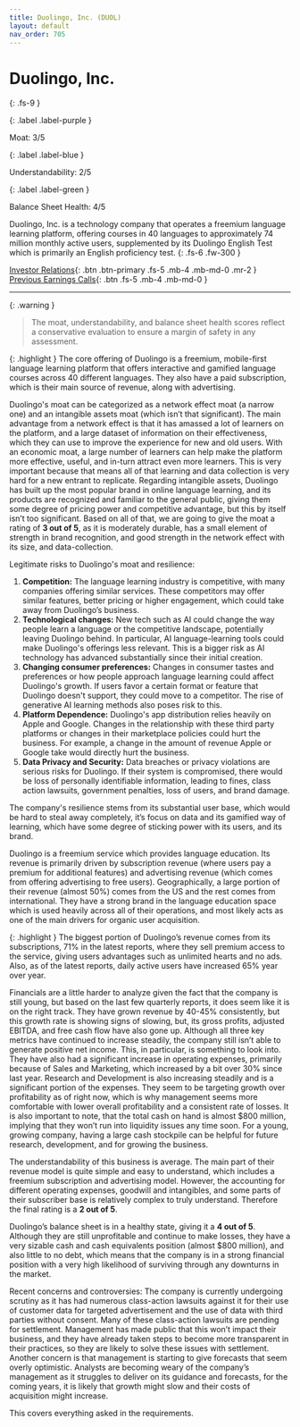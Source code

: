 ```yaml
---
title: Duolingo, Inc. (DUOL)
layout: default
nav_order: 705
---
```


# Duolingo, Inc.
{: .fs-9 }

{: .label .label-purple }

Moat: 3/5

{: .label .label-blue }

Understandability: 2/5

{: .label .label-green }

Balance Sheet Health: 4/5

Duolingo, Inc. is a technology company that operates a freemium language learning platform, offering courses in 40 languages to approximately 74 million monthly active users, supplemented by its Duolingo English Test which is primarily an English proficiency test.
{: .fs-6 .fw-300 }

[Investor Relations](https://www.google.com/search?q=DUOL+investor+relations){: .btn .btn-primary .fs-5 .mb-4 .mb-md-0 .mr-2 }
[Previous Earnings Calls](https://discountingcashflows.com/company/DUOL/transcripts/){: .btn .fs-5 .mb-4 .mb-md-0 }

---

{: .warning }
>The moat, understandability, and balance sheet health scores reflect a conservative evaluation to ensure a margin of safety in any assessment.



{: .highlight }
The core offering of Duolingo is a freemium, mobile-first language learning platform that offers interactive and gamified language courses across 40 different languages. They also have a paid subscription, which is their main source of revenue, along with advertising.

Duolingo's moat can be categorized as a network effect moat (a narrow one) and an intangible assets moat (which isn’t that significant).
The main advantage from a network effect is that it has amassed a lot of learners on the platform, and a large dataset of information on their effectiveness, which they can use to improve the experience for new and old users. With an economic moat, a large number of learners can help make the platform more effective, useful, and in-turn attract even more learners. This is very important because that means all of that learning and data collection is very hard for a new entrant to replicate. 
Regarding intangible assets, Duolingo has built up the most popular brand in online language learning, and its products are recognized and familiar to the general public, giving them some degree of pricing power and competitive advantage, but this by itself isn’t too significant.
Based on all of that, we are going to give the moat a rating of **3 out of 5**, as it is moderately durable, has a small element of strength in brand recognition, and good strength in the network effect with its size, and data-collection.

Legitimate risks to Duolingo's moat and resilience:
1. **Competition:** The language learning industry is competitive, with many companies offering similar services. These competitors may offer similar features, better pricing or higher engagement, which could take away from Duolingo’s business.
2. **Technological changes:** New tech such as AI could change the way people learn a language or the competitive landscape, potentially leaving Duolingo behind. In particular, AI language-learning tools could make Duolingo's offerings less relevant. This is a bigger risk as AI technology has advanced substantially since their initial creation.
3. **Changing consumer preferences:** Changes in consumer tastes and preferences or how people approach language learning could affect Duolingo's growth. If users favor a certain format or feature that Duolingo doesn't support, they could move to a competitor. The rise of generative AI learning methods also poses risk to this.
4. **Platform Dependence:** Duolingo's app distribution relies heavily on Apple and Google. Changes in the relationship with these third party platforms or changes in their marketplace policies could hurt the business. For example, a change in the amount of revenue Apple or Google take would directly hurt the business. 
5. **Data Privacy and Security:** Data breaches or privacy violations are serious risks for Duolingo. If their system is compromised, there would be loss of personally identifiable information, leading to fines, class action lawsuits, government penalties, loss of users, and brand damage.

 The company's resilience stems from its substantial user base, which would be hard to steal away completely, it’s focus on data and its gamified way of learning, which have some degree of sticking power with its users, and its brand.
 

 Duolingo is a freemium service which provides language education. Its revenue is primarily driven by subscription revenue (where users pay a premium for additional features) and advertising revenue (which comes from offering advertising to free users). Geographically, a large portion of their revenue (almost 50%) comes from the US and the rest comes from international. They have a strong brand in the language education space which is used heavily across all of their operations, and most likely acts as one of the main drivers for organic user acquisition. 

{: .highlight }
The biggest portion of Duolingo’s revenue comes from its subscriptions, 71% in the latest reports, where they sell premium access to the service, giving users advantages such as unlimited hearts and no ads. Also, as of the latest reports, daily active users have increased 65% year over year.

 Financials are a little harder to analyze given the fact that the company is still young, but based on the last few quarterly reports, it does seem like it is on the right track. They have grown revenue by 40-45% consistently, but this growth rate is showing signs of slowing, but, its gross profits, adjusted EBITDA, and free cash flow have also gone up. Although all three key metrics have continued to increase steadily, the company still isn’t able to generate positive net income. This, in particular, is something to look into. 
They have also had a significant increase in operating expenses, primarily because of Sales and Marketing, which increased by a bit over 30% since last year. Research and Development is also increasing steadily and is a significant portion of the expenses. 
They seem to be targeting growth over profitability as of right now, which is why management seems more comfortable with lower overall profitability and a consistent rate of losses. It is also important to note, that the total cash on hand is almost $800 million, implying that they won’t run into liquidity issues any time soon. For a young, growing company, having a large cash stockpile can be helpful for future research, development, and for growing the business.

 The understandability of this business is average. The main part of their revenue model is quite simple and easy to understand, which includes a freemium subscription and advertising model. However, the accounting for different operating expenses, goodwill and intangibles, and some parts of their subscriber base is relatively complex to truly understand. Therefore the final rating is a **2 out of 5**.

 Duolingo’s balance sheet is in a healthy state, giving it a **4 out of 5**. Although they are still unprofitable and continue to make losses, they have a very sizable cash and cash equivalents position (almost $800 million), and also little to no debt, which means that the company is in a strong financial position with a very high likelihood of surviving through any downturns in the market.

 Recent concerns and controversies:
The company is currently undergoing scrutiny as it has had numerous class-action lawsuits against it for their use of customer data for targeted advertisement and the use of data with third parties without consent. Many of these class-action lawsuits are pending for settlement. Management has made public that this won’t impact their business, and they have already taken steps to become more transparent in their practices, so they are likely to solve these issues with settlement. 
 Another concern is that management is starting to give forecasts that seem overly optimistic. Analysts are becoming weary of the company’s management as it struggles to deliver on its guidance and forecasts, for the coming years, it is likely that growth might slow and their costs of acquisition might increase.

 This covers everything asked in the requirements.
